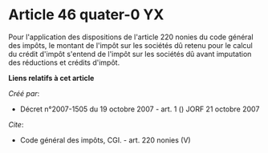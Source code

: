 # Article 46 quater-0 YX

Pour l'application des dispositions de l'article 220 nonies du code général des impôts, le montant de l'impôt sur les
sociétés dû retenu pour le calcul du crédit d'impôt s'entend de l'impôt sur les sociétés dû avant imputation des réductions
et crédits d'impôt.

**Liens relatifs à cet article**

_Créé par_:

  - Décret n°2007-1505 du 19 octobre 2007 - art. 1 () JORF 21 octobre 2007

_Cite_:

  - Code général des impôts, CGI. - art. 220 nonies (V)
